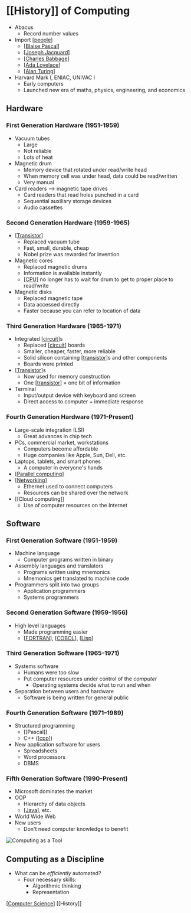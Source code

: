 # [[History]] of Computing

- Abacus
  - Record number values
- Import [[people]]
  - [[Blaise Pascal]]
  - [[Joseph Jacquard]]
  - [[Charles Babbage]]
  - [[Ada Lovelace]]
  - [[Alan Turing]]
- Harvard Mark I, ENIAC, UNIVAC I
  - Early computers
  - Launched new era of maths, physics, engineering, and economics

## Hardware

### First Generation Hardware (1951-1959)

- Vacuum tubes
  - Large
  - Not reliable
  - Lots of heat
- Magnetic drum
  - Memory device that rotated under read/write head
  - When memory cell was under head, data could be read/written
  - Very manual
- Card readers --> magnetic tape drives
  - Card readers that read holes punched in a card
  - Sequential auxiliary storage devices
  - Audio cassettes

### Second Generation Hardware (1959-1965)

- [[Transistor]]
  - Replaced vacuum tube
  - Fast, small, durable, cheap
  - Nobel prize was rewarded for invention
- Magnetic cores
  - Replaced magnetic drums
  - Information is available instantly
  - [[CPU]] no longer has to wait for drum to get to proper place to read/write
- Magnetic disks
  - Replaced magnetic tape
  - Data accessed directly
  - Faster because you can refer to location of data

### Third Generation Hardware (1965-1971)

- Integrated [[circuit]]s
  - Replaced [[circuit]] boards
  - Smaller, cheaper, faster, more reliable
  - Solid silicon containing [[transistor]]s and other components
  - Boards were printed
- [[Transistor]]s
  - Now used for memory construction
  - One [[transistor]] = one bit of information
- Terminal
  - Input/output device with keyboard and screen
  - Direct access to computer + immediate response

### Fourth Generation Hardware (1971-Present)

- Large-scale integration (LSI)
  - Great advances in chip tech
- PCs, commercial market, workstations
  - Computers become affordable
  - Huge companies like Apple, Sun, Dell, etc.
- Laptops, tablets, and smart phones
  - A computer in everyone's hands
- [[Parallel computing]]
- [[Networking]]
  - Ethernet used to connect computers
  - Resources can be shared over the network
- [[Cloud computing]]
  - Use of computer resources on the Internet

## Software

### First Generation Software (1951-1959)

- Machine language
  - Computer programs written in binary
- Assembly languages and translators
  - Programs written using mnemonics
  - Mnemonics get translated to machine code
- Programmers split into two groups
  - Application programmers
  - Systems programmers

### Second Generation Software (1959-1956)

- High level languages
  - Made programming easier
  - [[FORTRAN]], [[COBOL]], [[Lisp]]

### Third Generation Software (1965-1971)

- Systems software
  - Humans were too slow
  - Put computer resources under control of the _computer_
    - Operating systems decide what to run and when
- Separation between users and hardware
  - Software is being written for general public

### Fourth Generation Software (1971–1989)

- Structured programming
  - [[Pascal]]
  - C++ ([[cpp]])
- New application software for users
  - Spreadsheets
  - Word processors
  - DBMS

### Fifth Generation Software (1990-Present)

- Microsoft dominates the market
- OOP
  - Hierarchy of data objects
  - [[Java]], etc.
- World Wide Web
- New users
  - Don't need computer knowledge to benefit

![Computing as a Tool](/assets/second-brain/2020-09-14-18-03-29.png)

## Computing as a Discipline

- What can be _efficiently_ automated?
  - Four necessary skills:
    - Algorithmic thinking
    - Representation

[[Computer Science]] [[History]]

[//begin]: # "Autogenerated link references for markdown compatibility"
[people]: people "People"
[Blaise Pascal]: blaise-pascal "Blaise Pascal"
[Joseph Jacquard]: joseph-jacquard "Joseph Jacquard"
[Charles Babbage]: charles-babbage "Charles Babbage"
[Ada Lovelace]: ada-lovelace "Ada Lovelace"
[Alan Turing]: alan-turing "Alan Turing"
[transistor]: transistor "Transistor"
[CPU]: cpu "CPU"
[circuit]: circuit "Circuit"
[Parallel computing]: parallel-computing "Parallel Computing"
[Networking]: networking "Networking"
[FORTRAN]: fortran "FORTRAN"
[COBOL]: cobol "COBOL"
[Lisp]: lisp "Lisp"
[cpp]: cpp "C++"
[Java]: java "Java"
[Computer Science]: computer-science "Computer Science"
[//end]: # "Autogenerated link references"